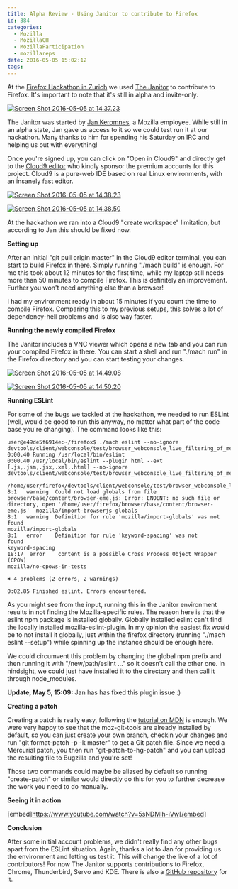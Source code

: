 ```yaml
---
title: Alpha Review - Using Janitor to contribute to Firefox
id: 384
categories:
  - Mozilla
  - MozillaCH
  - MozillaParticipation
  - mozillareps
date: 2016-05-05 15:02:12
tags:
---
```


At the [Firefox Hackathon in Zurich](https://michaelkohler.info/2016/firefox-hackathon-zurich-april-2016) we used [The Janitor](http://janitor.technology/) to contribute to Firefox. It's important to note that it's still in alpha and invite-only.

[![Screen Shot 2016-05-05 at 14.37.23](http://michaelkohler.info/wp-content/uploads/2016/05/Screen-Shot-2016-05-05-at-14.37.23.png)](http://michaelkohler.info/wp-content/uploads/2016/05/Screen-Shot-2016-05-05-at-14.37.23.png)

The Janitor was started by [Jan Keromnes](https://mozillians.org/en-US/u/janx/), a Mozilla employee. While still in an alpha state, Jan gave us access to it so we could test run it at our hackathon. Many thanks to him for spending his Saturday on IRC and helping us out with everything!

Once you're signed up, you can click on "Open in Cloud9" and directly get to the [Cloud9 editor](http://c9.io/) who kindly sponsor the premium accounts for this project. <span class="message"><span class="content">Cloud9 is a pure-web IDE based on real Linux environments, with an insanely fast editor</span></span>.

[![Screen Shot 2016-05-05 at 14.38.23](http://michaelkohler.info/wp-content/uploads/2016/05/Screen-Shot-2016-05-05-at-14.38.23.png)](http://michaelkohler.info/wp-content/uploads/2016/05/Screen-Shot-2016-05-05-at-14.38.23.png)

[![Screen Shot 2016-05-05 at 14.38.50](http://michaelkohler.info/wp-content/uploads/2016/05/Screen-Shot-2016-05-05-at-14.38.50.png)](http://michaelkohler.info/wp-content/uploads/2016/05/Screen-Shot-2016-05-05-at-14.38.50.png)

At the hackathon we ran into a Cloud9 "create workspace" limitation, but according to Jan this should be fixed now.

**Setting up**

After an initial "git pull origin master" in the Cloud9 editor terminal, you can start to build Firefox in there. Simply running "./mach build" is enough. For me this took about 12 minutes for the first time, while my laptop still needs more than 50 minutes to compile Firefox. This is definitely an improvement. Further you won't need anything else than a browser!

I had my environment ready in about 15 minutes if you count the time to compile Firefox. Comparing this to my previous setups, this solves a lot of dependency-hell problems and is also way faster.

**Running the newly compiled Firefox**

The Janitor includes a VNC viewer which opens a new tab and you can run your compiled Firefox in there. You can start a shell and run "./mach run" in the Firefox directory and you can start testing your changes.

[![Screen Shot 2016-05-05 at 14.49.08](http://michaelkohler.info/wp-content/uploads/2016/05/Screen-Shot-2016-05-05-at-14.49.08.png)](http://michaelkohler.info/wp-content/uploads/2016/05/Screen-Shot-2016-05-05-at-14.49.08.png)

[![Screen Shot 2016-05-05 at 14.50.20](http://michaelkohler.info/wp-content/uploads/2016/05/Screen-Shot-2016-05-05-at-14.50.20.png)](http://michaelkohler.info/wp-content/uploads/2016/05/Screen-Shot-2016-05-05-at-14.50.20.png)

**Running ESLint**

For some of the bugs we tackled at the hackathon, we needed to run ESLint (well, would be good to run this anyway, no matter what part of the code base you're changing). The command looks like this:

    user@e49de5f6914e:~/firefox$ ./mach eslint --no-ignore devtools/client/webconsole/test/browser_webconsole_live_filtering_of_message_types.js
    0:00.40 Running /usr/local/bin/eslint
    0:00.40 /usr/local/bin/eslint --plugin html --ext [.js,.jsm,.jsx,.xml,.html] --no-ignore devtools/client/webconsole/test/browser_webconsole_live_filtering_of_message_types.js

    /home/user/firefox/devtools/client/webconsole/test/browser_webconsole_live_filtering_of_message_types.js
    8:1   warning  Could not load globals from file browser/base/content/browser-eme.js: Error: ENOENT: no such file or directory, open '/home/user/firefox/browser/base/content/browser-eme.js'  mozilla/import-browserjs-globals
    8:1   warning  Definition for rule 'mozilla/import-globals' was not found                                                                                                                     mozilla/import-globals
    8:1   error    Definition for rule 'keyword-spacing' was not found                                                                                                                            keyword-spacing
    18:17  error    content is a possible Cross Process Object Wrapper (CPOW)                                                                                                                      mozilla/no-cpows-in-tests

    ✖ 4 problems (2 errors, 2 warnings)

    0:02.85 Finished eslint. Errors encountered.

As you might see from the input, running this in the Janitor environment results in not finding the Mozilla-specific rules. The reason here is that the eslint npm package is installed globally. Globally installed eslint can't find the locally installed mozilla-eslint-plugin. In my opinion the easiest fix would be to not install it globally, just within the firefox directory (running "./mach eslint --setup") while spinning up the instance should be enough here.

We could circumvent this problem by changing the global npm prefix and then running it with "/new/path/eslint ..." so it doesn't call the other one. In hindsight, we could just have installed it to the directory and then call it through node_modules.

**Update, May 5, 15:09:** Jan has has fixed this plugin issue :)

**Creating a patch**

Creating a patch is really easy, following the [tutorial on MDN](https://developer.mozilla.org/en-US/docs/Mercurial/Using_Mercurial#I%27m_all_used_to_Git_but_how_can_I_provide_Mercurial-ready_patches) is enough. We were very happy to see that the moz-git-tools are already installed by default, so you can just create your own branch, checkin your changes and run "git format-patch -p -k master" to get a Git patch file. Since we need a Mercurial patch, you then run "git-patch-to-hg-patch" and you can upload the resulting file to Bugzilla and you're set!

Those two commands could maybe be aliased by default so running "create-patch" or similar would directly do this for you to further decrease the work you need to do manually.

**Seeing it in action**

[embed]https://www.youtube.com/watch?v=5sNDMIh-iVw[/embed]

**Conclusion**

After some initial account problems, we didn't really find any other bugs apart from the ESLint situation. Again, thanks a lot to Jan for providing us the environment and letting us test it. This will change the live of a lot of contributors! For now The Janitor supports contributions to Firefox, Chrome, Thunderbird, Servo and KDE. There is also a [GitHub repository](https://github.com/jankeromnes/janitor) for it.